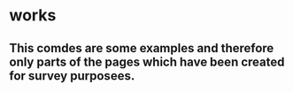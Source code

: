 # works
## This comdes are some examples and therefore only parts of the pages which have been created for survey purposees.
